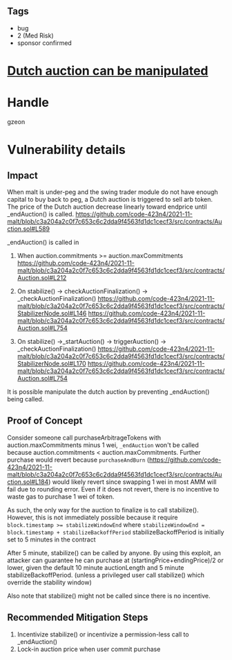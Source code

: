 ## Tags

- bug
- 2 (Med Risk)
- sponsor confirmed

# [Dutch auction can be manipulated](https://github.com/code-423n4/2021-11-malt-findings/issues/375) 

# Handle

gzeon


# Vulnerability details

## Impact
When malt is under-peg and the swing trader module do not have enough capital to buy back to peg, a Dutch auction is triggered to sell arb token. The price of the Dutch auction decrease linearly toward endprice until _endAuction() is called. https://github.com/code-423n4/2021-11-malt/blob/c3a204a2c0f7c653c6c2dda9f4563fd1dc1cecf3/src/contracts/Auction.sol#L589

_endAuction() is called in 

1. When auction.commitments >= auction.maxCommitments
https://github.com/code-423n4/2021-11-malt/blob/c3a204a2c0f7c653c6c2dda9f4563fd1dc1cecf3/src/contracts/Auction.sol#L212

2. On stabilize() -> checkAuctionFinalization() -> _checkAuctionFinalization()
https://github.com/code-423n4/2021-11-malt/blob/c3a204a2c0f7c653c6c2dda9f4563fd1dc1cecf3/src/contracts/StabilizerNode.sol#L146
https://github.com/code-423n4/2021-11-malt/blob/c3a204a2c0f7c653c6c2dda9f4563fd1dc1cecf3/src/contracts/Auction.sol#L754

3. On stabilize() ->_startAuction() -> triggerAuction() -> _checkAuctionFinalization()
https://github.com/code-423n4/2021-11-malt/blob/c3a204a2c0f7c653c6c2dda9f4563fd1dc1cecf3/src/contracts/StabilizerNode.sol#L170
https://github.com/code-423n4/2021-11-malt/blob/c3a204a2c0f7c653c6c2dda9f4563fd1dc1cecf3/src/contracts/Auction.sol#L754

It is possible manipulate the dutch auction by preventing _endAuction() being called.

## Proof of Concept
Consider someone call purchaseArbitrageTokens with auction.maxCommitments minus 1 wei, `_endAuction` won't be called because auction.commitments < auction.maxCommitments. Further purchase would revert because `purchaseAndBurn` (https://github.com/code-423n4/2021-11-malt/blob/c3a204a2c0f7c653c6c2dda9f4563fd1dc1cecf3/src/contracts/Auction.sol#L184) would likely revert since swapping 1 wei in most AMM will fail due to rounding error. Even if it does not revert, there is no incentive to waste gas to purchase 1 wei of token.

As such, the only way for the auction to finalize is to call stabilize(). 
However, this is not immediately possible because it require 
`block.timestamp >= stabilizeWindowEnd` where
`stabilizeWindowEnd = block.timestamp + stabilizeBackoffPeriod`
stabilizeBackoffPeriod is initially set to 5 minutes in the contract

After 5 minute, stabilize() can be called by anyone. By using this exploit, an attacker can guarantee he can purchase at (startingPrice+endingPrice)/2 or lower, given the default 10 minute auctionLength and 5 minute stabilizeBackoffPeriod. (unless a privileged user call stabilize() which override the stability window)

Also note that stabilize() might not be called since there is no incentive.

## Recommended Mitigation Steps
1. Incentivize stabilize() or incentivize a permission-less call to _endAuction()
2. Lock-in auction price when user commit purchase

